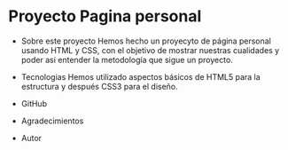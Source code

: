 # Proyecto Pagina personal

* Sobre este proyecto
    Hemos hecho un proyecyto de página personal usando HTML y CSS, con el objetivo de mostrar nuestras cualidades y poder asi entender la metodología que sigue un proyecto.

* Tecnologias
    Hemos utilizado aspectos básicos de HTML5 para la estructura y después CSS3 para el diseño.
    
* GitHub
  
* Agradecimientos
* Autor
    